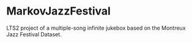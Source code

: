 # MarkovJazzFestival

LTS2 project of a multiple-song infinite jukebox based on the Montreux Jazz Festival Dataset.
